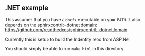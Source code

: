 ## .NET example

This assumes that you have a ``docfx`` executable on your `PATH`.
It also depends on the sphinxcontrib-dotnet domain: https://github.com/readthedocs/sphinxcontrib-dotnetdomain

Currently this is setup to build the Indentity repo from ASP.Net

You should simply be able to run ``make html`` in this directory.
